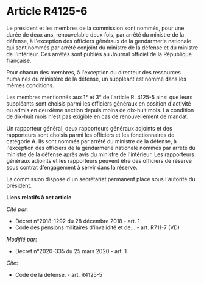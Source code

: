 # Article R4125-6

Le président et les membres de la commission sont nommés, pour une durée de deux ans, renouvelable deux fois, par arrêté du
ministre de la défense, à l'exception des officiers généraux de la gendarmerie nationale qui sont nommés par arrêté conjoint
du ministre de la défense et du ministre de l'intérieur. Ces arrêtés sont publiés au Journal officiel de la République
française.

Pour chacun des membres, à l'exception du directeur des ressources humaines du ministère de la défense, un suppléant est
nommé dans les mêmes conditions.

Les membres mentionnés aux 1° et 3° de l'article R. 4125-5 ainsi que leurs suppléants sont choisis parmi les officiers
généraux en position d'activité ou admis en deuxième section depuis moins de dix-huit mois. La condition de dix-huit mois
n'est pas exigible en cas de renouvellement de mandat.

Un rapporteur général, deux rapporteurs généraux adjoints et des rapporteurs sont choisis parmi les officiers et les
fonctionnaires de catégorie A. Ils sont nommés par arrêté du ministre de la défense, à l'exception des officiers de la
gendarmerie nationale nommés par arrêté du ministre de la défense après avis du ministre de l'intérieur. Les rapporteurs
généraux adjoints et les rapporteurs peuvent être des officiers de réserve sous contrat d'engagement à servir dans la
réserve.

La commission dispose d'un secrétariat permanent placé sous l'autorité du président.

**Liens relatifs à cet article**

_Cité par_:

  - Décret n°2018-1292 du 28 décembre 2018 - art. 1
  - Code des pensions militaires d'invalidité et de... - art. R711-7 (VD)

_Modifié par_:

  - Décret n°2020-335 du 25 mars 2020 - art. 1

_Cite_:

  - Code de la défense. - art. R4125-5
